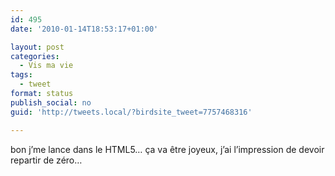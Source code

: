```yaml
---
id: 495
date: '2010-01-14T18:53:17+01:00'

layout: post
categories:
  - Vis ma vie
tags:
  - tweet
format: status
publish_social: no
guid: 'http://tweets.local/?birdsite_tweet=7757468316'

---
```


bon j’me lance dans le HTML5… ça va être joyeux, j’ai l’impression de devoir repartir de zéro…